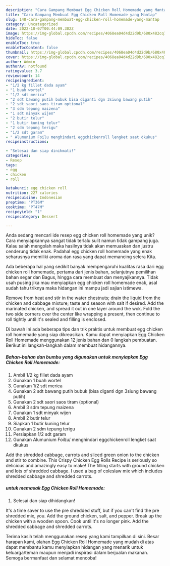 ```yaml
---
description: "Cara Gampang Membuat Egg Chicken Roll Homemade yang Mantap"
title: "Cara Gampang Membuat Egg Chicken Roll Homemade yang Mantap"
slug: 148-cara-gampang-membuat-egg-chicken-roll-homemade-yang-mantap
category: Uncategorized
date: 2022-10-07T00:44:09.302Z
image: https://img-global.cpcdn.com/recipes/4068ea04d4d22d9b/680x482cq70/egg-chicken-roll-homemade-foto-resep-utama.jpg
hideToc: false
enableToc: true
enableTocContent: false
thumbnail: https://img-global.cpcdn.com/recipes/4068ea04d4d22d9b/680x482cq70/egg-chicken-roll-homemade-foto-resep-utama.jpg
cover: https://img-global.cpcdn.com/recipes/4068ea04d4d22d9b/680x482cq70/egg-chicken-roll-homemade-foto-resep-utama.jpg
author: Admin
authorAv: notfound
ratingvalue: 3.7
reviewcount: 14
recipeingredient:
- "1/2 kg fillet dada ayam"
- "1 buah wortel"
- "1/2 sdt merica"
- "2 sdt bawang putih bubuk bisa diganti dgn 3siung bawang putih"
- "2 sdt saori saos tiram optional"
- "3 sdm tepung maizena"
- "1 sdt minyak wijen"
- "2 butir telur"
- "1 butir kuning telur"
- "2 sdm tepung terigu"
- "1/2 sdt garam"
- " Alumunium Foilu menghindari eggchickenroll lengket saat dkukus"
recipeinstructions:

- "Selesai dan siap dinikmati!"
categories:
- Resep
tags:
- egg
- chicken
- roll

katakunci: egg chicken roll 
nutrition: 227 calories
recipecuisine: Indonesian
preptime: "PT36M"
cooktime: "PT47M"
recipeyield: "1"
recipecategory: Dessert

---
```





Anda sedang mencari ide resep egg chicken roll homemade yang unik? Cara menyiapkannya sangat tidak terlalu sulit namun tidak gampang juga. Kalau salah mengolah maka hasilnya tidak akan memuaskan dan justru cenderung tidak enak. Padahal egg chicken roll homemade yang enak seharusnya memiliki aroma dan rasa yang dapat memancing selera Kita.





Ada beberapa hal yang sedikit banyak mempengaruhi kualitas rasa dari egg chicken roll homemade, pertama dari jenis bahan, selanjutnya pemilihan bahan segar dan Bagus, hingga cara membuat dan menyajikannya. Tidak usah pusing jika mau menyiapkan egg chicken roll homemade enak,      asal sudah tahu triknya maka hidangan ini mampu jadi sajian istimewa.














Remove from heat and stir in the water chestnuts; drain the liquid from the chicken and cabbage mixture; taste and season with salt if desired. Add the marinated chicken, and spread it out in one layer around the wok. Fold the two side corners over the center like wrapping a present, then continue to roll tightly until it&#39;s sealed and filling is enclosed.






Di bawah ini ada beberapa tips dan trik praktis untuk membuat egg chicken roll homemade yang siap dikreasikan. Kamu dapat menyiapkan Egg Chicken Roll Homemade menggunakan 12 jenis bahan dan 0 langkah pembuatan. Berikut ini langkah-langkah dalam membuat hidangannya.

<!--inarticleads1-->

##### Bahan-bahan dan bumbu yang digunakan untuk menyiapkan Egg Chicken Roll Homemade:

1. Ambil 1/2 kg fillet dada ayam
1. Gunakan 1 buah wortel
1. Gunakan 1/2 sdt merica
1. Gunakan 2 sdt bawang putih bubuk (bisa diganti dgn 3siung bawang putih)
1. Gunakan 2 sdt saori saos tiram (optional)
1. Ambil 3 sdm tepung maizena
1. Gunakan 1 sdt minyak wijen
1. Ambil 2 butir telur
1. Siapkan 1 butir kuning telur
1. Gunakan 2 sdm tepung terigu
1. Persiapkan 1/2 sdt garam
1. Gunakan  Alumunium Foil(u/ menghindari eggchickenroll lengket saat dkukus


Add the shredded cabbage, carrots and sliced green onion to the chicken and stir to combine. This Crispy Chicken Egg Rolls Recipe is seriously so delicious and amazingly easy to make! The filling starts with ground chicken and lots of shredded cabbage. I used a bag of coleslaw mix which includes shredded cabbage and shredded carrots. 

<!--inarticleads2-->

#####  untuk memasak Egg Chicken Roll Homemade:


1. Selesai dan siap dihidangkan!

It&#39;s a time saver to use the pre shredded stuff, but if you can&#39;t find the pre shredded mix, you. Add the ground chicken, salt, and pepper. Break up the chicken with a wooden spoon. Cook until it&#39;s no longer pink. Add the shredded cabbage and shredded carrots. 

Terima kasih telah menggunakan resep yang kami tampilkan di sini. Besar harapan kami, olahan Egg Chicken Roll Homemade yang mudah di atas dapat membantu kamu menyiapkan hidangan yang menarik untuk keluarga/teman maupun menjadi inspirasi dalam berjualan makanan. Semoga bermanfaat dan selamat mencoba!
